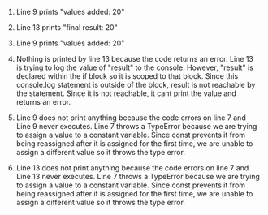1) Line 9 prints "values added: 20"

2) Line 13 prints "final result: 20"

3) Line 9 prints "values added: 20"

4) Nothing is printed by line 13 because the code returns an error. Line 13 is trying to log the value of "result" to the console. However, "result" is declared within the if block so it is scoped to that block. Since this console.log statement is outside of the block, result is not reachable by the statement. Since it is not reachable, it cant print the value and returns an error.

5) Line 9 does not print anything because the code errors on line 7 and Line 9 never executes. Line 7 throws a TypeError because we are trying to assign a value to a constant variable. Since const prevents it from being reassigned after it is assigned for the first time, we are unable to assign a different value so it throws the type error.

6) Line 13 does not print anything because the code errors on line 7 and Line 13 never executes. Line 7 throws a TypeError because we are trying to assign a value to a constant variable. Since const prevents it from being reassigned after it is assigned for the first time, we are unable to assign a different value so it throws the type error.
